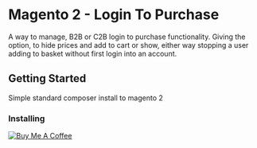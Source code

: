 # Magento 2 - Login To Purchase

A way to manage, B2B or C2B  login to purchase functionality. Giving the option,
to hide prices and add to cart or show, either way stopping a user
adding to basket without first login into an account.

## Getting Started

Simple standard composer install to magento 2


### Installing


[![Buy Me A Coffee](https://cdn.buymeacoffee.com/buttons/lato-black.png)](https://www.buymeacoffee.com/BHaNOMl)


